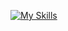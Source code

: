 [![My Skills](https://skillicons.dev/icons?i=html,css,js,arduino,py,pycharm)](https://skillicons.dev)
